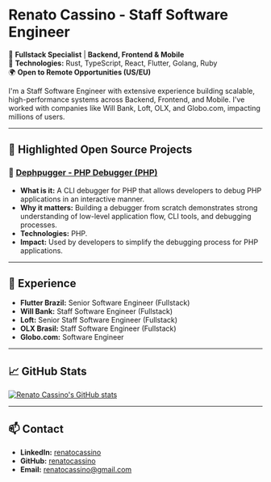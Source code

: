 # Renato Cassino - Staff Software Engineer

🚀 **Fullstack Specialist** | **Backend, Frontend & Mobile**  
📌 **Technologies:** Rust, TypeScript, React, Flutter, Golang, Ruby  
🌍 **Open to Remote Opportunities (US/EU)**  

I'm a Staff Software Engineer with extensive experience building scalable, high-performance systems across Backend, Frontend, and Mobile. I've worked with companies like Will Bank, Loft, OLX, and Globo.com, impacting millions of users.

---

## 📂 **Highlighted Open Source Projects**

### 🐘 [Dephpugger - PHP Debugger (PHP)](https://github.com/renatocassino/dephpugger)
- **What is it:** A CLI debugger for PHP that allows developers to debug PHP applications in an interactive manner.
- **Why it matters:** Building a debugger from scratch demonstrates strong understanding of low-level application flow, CLI tools, and debugging processes.
- **Technologies:** PHP.
- **Impact:** Used by developers to simplify the debugging process for PHP applications.

---

## 💼 **Experience**
- **Flutter Brazil:** Senior Software Engineer (Fullstack)
- **Will Bank:** Staff Software Engineer (Fullstack)
- **Loft:** Senior Staff Software Engineer (Fullstack)
- **OLX Brasil:** Staff Software Engineer (Fullstack)
- **Globo.com:** Software Engineer

---

## 📈 **GitHub Stats**
[![Renato Cassino's GitHub stats](https://github-readme-stats.vercel.app/api?username=renatocassino&show_icons=true&theme=merko)](https://github.com/renatocassino)

---

## 📫 **Contact**
- **LinkedIn:** [renatocassino](https://www.linkedin.com/in/renatocassino)
- **GitHub:** [renatocassino](https://github.com/renatocassino)
- **Email:** renatocassino@gmail.com
